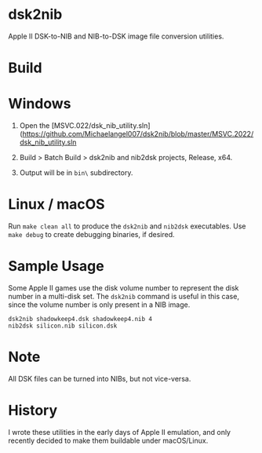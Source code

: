 # dsk2nib
Apple II DSK-to-NIB and NIB-to-DSK image file conversion utilities.

# Build

# Windows

1. Open the [MSVC.022/dsk_nib_utility.sln](https://github.com/Michaelangel007/dsk2nib/blob/master/MSVC.2022/dsk_nib_utility.sln

2. Build > Batch Build > dsk2nib and nib2dsk projects, Release, x64.

3. Output will be in `bin\` subdirectory.

# Linux / macOS

Run `make clean all` to produce the `dsk2nib` and `nib2dsk`
executables. Use `make debug` to create debugging binaries, if desired.

# Sample Usage

Some Apple II games use the disk volume number to represent the disk number in a multi-disk set. The `dsk2nib` command is useful in this case, since the volume number is only present in a NIB image.

    dsk2nib shadowkeep4.dsk shadowkeep4.nib 4
    nib2dsk silicon.nib silicon.dsk

# Note

All DSK files can be turned into NIBs, but not vice-versa.

# History

I wrote these utilities in the early days of Apple II emulation, and only recently decided to make them buildable under macOS/Linux.
